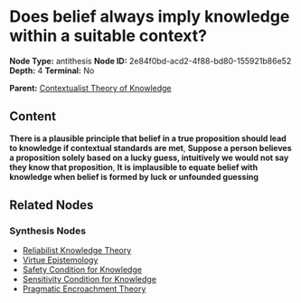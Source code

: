 # Does belief always imply knowledge within a suitable context?

**Node Type:** antithesis
**Node ID:** 2e84f0bd-acd2-4f88-bd80-155921b86e52
**Depth:** 4
**Terminal:** No

**Parent:** [Contextualist Theory of Knowledge](contextualist-theory-of-knowledge-synthesis-03954fc8-96cf-49bf-b00d-e84ee7162896.md)

## Content

**There is a plausible principle that belief in a true proposition should lead to knowledge if contextual standards are met**, **Suppose a person believes a proposition solely based on a lucky guess, intuitively we would not say they know that proposition**, **It is implausible to equate belief with knowledge when belief is formed by luck or unfounded guessing**

## Related Nodes

### Synthesis Nodes

- [Reliabilist Knowledge Theory](reliabilist-knowledge-theory-synthesis-5ede364d-698f-44e6-b319-a4247eb4cb6c.md)
- [Virtue Epistemology](virtue-epistemology-synthesis-6dcfd095-5414-4594-b299-f6171a8ba2f0.md)
- [Safety Condition for Knowledge](safety-condition-for-knowledge-synthesis-3f51f6dd-b2a2-4014-9856-c356c5ec03b6.md)
- [Sensitivity Condition for Knowledge](sensitivity-condition-for-knowledge-synthesis-d36e188e-5351-4fd3-8fae-b50926629f19.md)
- [Pragmatic Encroachment Theory](pragmatic-encroachment-theory-synthesis-ed14900f-f91a-40a3-8924-128aefdca8bd.md)
